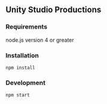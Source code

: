 ## Unity Studio Productions

### Requirements

node.js version 4 or greater

### Installation

`npm install`

### Development

`npm start`
